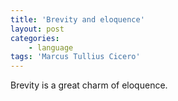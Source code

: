 ```yaml
---
title: 'Brevity and eloquence'
layout: post
categories:
    - language
tags: 'Marcus Tullius Cicero'
---
```


Brevity is a great charm of eloquence.